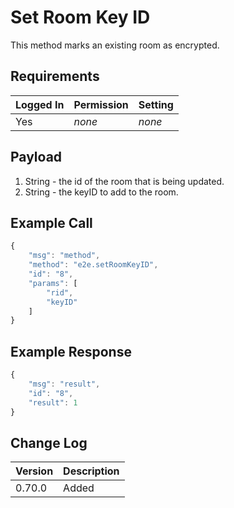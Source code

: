 # Set Room Key ID

This method marks an existing room as encrypted.

## Requirements

| Logged In | Permission | Setting |
| :--- | :--- | :--- |
| Yes | _none_ | _none_ |

## Payload

1. String - the id of the room that is being updated.
2. String - the keyID to add to the room.

## Example Call

```javascript
{
    "msg": "method",
    "method": "e2e.setRoomKeyID",
    "id": "8",
    "params": [
        "rid",
        "keyID"
    ]
}
```

## Example Response

```javascript
{
    "msg": "result",
    "id": "8",
    "result": 1
}
```

## Change Log

| Version | Description |
| :--- | :--- |
| 0.70.0 | Added |

